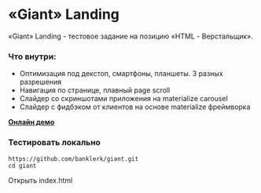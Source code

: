 # «Giant» Landing

«Giant» Landing - тестовое задание на позицию «HTML - Верстальщик».

### Что внутри:

- Оптимизация под декстоп, смартфоны, планшеты. 3 разных разрешения
- Навигация по странице, плавный page scroll
- Слайдер со скриншотами приложения на materialize carousel
- Слайдер с фидбэком от клиентов на основе materialize фреймворка


[**Онлайн демо**](https://banklerk.github.io/giant/)

### Тестировать локально

```
https://github.com/banklerk/giant.git
cd giant
```

Открыть index.html